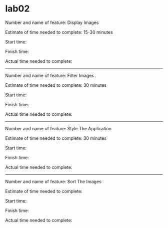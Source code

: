 # lab02

Number and name of feature: Display Images

Estimate of time needed to complete: 15-30 minutes

Start time:

Finish time:

Actual time needed to complete:

---

Number and name of feature: Filter Images

Estimate of time needed to complete: 30 minutes

Start time:

Finish time:

Actual time needed to complete:

---

Number and name of feature: Style The Application

Estimate of time needed to complete: 30 minutes

Start time:

Finish time:

Actual time needed to complete:

---

Number and name of feature: Sort The Images

Estimate of time needed to complete:

Start time:

Finish time:

Actual time needed to complete:
